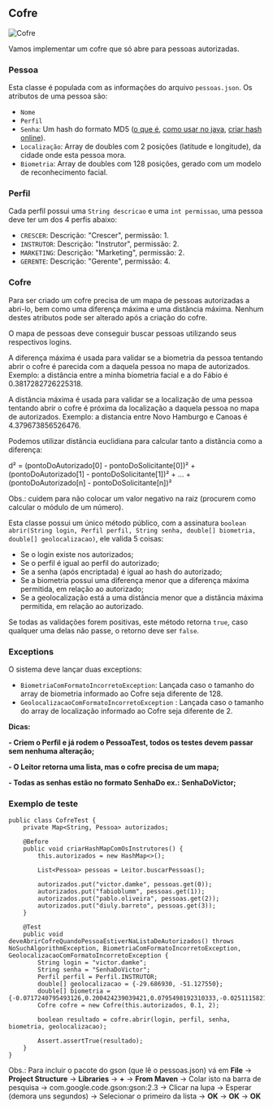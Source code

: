## Cofre

![Cofre](https://www.thedaviscompanies.com/wp-content/uploads/2018/05/Union-Trust-Bank-Vault-Cropped.jpg)

Vamos implementar um cofre que só abre para pessoas autorizadas.

### Pessoa

Esta classe é populada com as informações do arquivo `pessoas.json`. Os atributos de uma pessoa são:

- `Nome`
- `Perfil`
- `Senha`: Um hash do formato MD5 ([o que é](https://searchsecurity.techtarget.com/definition/MD5), [como usar no java](https://www.baeldung.com/java-md5), [criar hash online](http://www.md5.cz/)).
- `Localização`: Array de doubles com 2 posições (latitude e longitude), da cidade onde esta pessoa mora.
- `Biometria`: Array de doubles com 128 posições, gerado com um modelo de reconhecimento facial.

### Perfil

Cada perfil possui uma `String descricao` e uma `int permissao`, uma pessoa deve ter um dos 4 perfis abaixo:

- `CRESCER`: Descrição: "Crescer", permissão: 1.
- `INSTRUTOR`: Descrição: "Instrutor", permissão: 2.
- `MARKETING`: Descrição: "Marketing", permissão: 2.
- `GERENTE`: Descrição: "Gerente", permissão: 4.

### Cofre

Para ser criado um cofre precisa de um mapa de pessoas autorizadas a abri-lo, bem como uma diferença máxima e uma distância máxima. Nenhum destes atributos pode ser alterado após a 
criação do cofre.

O mapa de pessoas deve conseguir buscar pessoas utilizando seus respectivos logins.

A diferença máxima é usada para validar se a biometria da pessoa tentando abrir o cofre é parecida com a daquela pessoa no mapa de autorizados. Exemplo: a distância entre a minha
biometria facial e a do Fábio é 0.3817282726225318.

A distância máxima é usada para validar se a localização de uma pessoa tentando abrir o cofre é próxima da localização a daquela pessoa no mapa de autorizados. Exemplo: a distancia 
entre Novo Hamburgo e Canoas é 4.379673856526476.

Podemos utilizar distância euclidiana para calcular tanto a distância como a diferença:

d² = (pontoDoAutorizado[0] - pontoDoSolicitante[0])² + (pontoDoAutorizado[1] - pontoDoSolicitante[1])² + ... + (pontoDoAutorizado[n] - pontoDoSolicitante[n])²

Obs.: cuidem para não colocar um valor negativo na raiz (procurem como calcular o módulo de um número).

Esta classe possui um único método público, com a assinatura `boolean abrir(String login, Perfil perfil, String senha, double[] biometria, double[] geolocalizacao)`, ele valida 5 coisas:

- Se o login existe nos autorizados;
- Se o perfil é igual ao perfil do autorizado;
- Se a senha (após encriptada) é igual ao hash do autorizado;
- Se a biometria possui uma diferença menor que a diferença máxima permitida, em relação ao autorizado;
- Se a geolocalização está a uma distância menor que a distância máxima permitida, em relação ao autorizado.

Se todas as validações forem positivas, este método retorna `true`, caso qualquer uma delas não passe, o retorno deve ser `false`.

### Exceptions

O sistema deve lançar duas exceptions:

- `BiometriaComFormatoIncorretoException`: Lançada caso o tamanho do array de biometria informado ao Cofre seja diferente de 128.
- `GeolocalizacaoComFormatoIncorretoException` : Lançada caso o tamanho do array de localização informado ao Cofre seja diferente de 2.

**Dicas:**

**- Criem o Perfil e já rodem o PessoaTest, todos os testes devem passar sem nenhuma alteração;**

**- O Leitor retorna uma lista, mas o cofre precisa de um mapa;**

**- Todas as senhas estão no formato SenhaDo<Nome> ex.: SenhaDoVictor;**

### Exemplo de teste

```
public class CofreTest {
    private Map<String, Pessoa> autorizados;
    
    @Before
    public void criarHashMapComOsInstrutores() {
        this.autorizados = new HashMap<>();
    
        List<Pessoa> pessoas = Leitor.buscarPessoas();
    
        autorizados.put("victor.damke", pessoas.get(0));
        autorizados.put("fabioblumm", pessoas.get(1));
        autorizados.put("pablo.oliveira", pessoas.get(2));
        autorizados.put("diuly.barreto", pessoas.get(3));
    }
    
    @Test
    public void deveAbrirCofreQuandoPessoaEstiverNaListaDeAutorizados() throws NoSuchAlgorithmException, BiometriaComFormatoIncorretoException, GeolocalizacaoComFormatoIncorretoException {
        String login = "victor.damke";
        String senha = "SenhaDoVictor";
        Perfil perfil = Perfil.INSTRUTOR;
        double[] geolocalizacao = {-29.686930, -51.127550};
        double[] biometria = {-0.0717240795493126,0.200424239039421,0.0795498192310333,-0.0251115821301937,-0.0814622119069099,0.029400322586298,-0.0213277991861105,-0.121166698634624,0.137610971927643,-0.121532410383224,0.219820812344551,0.0326585657894611,-0.202189430594444,0.0765653625130653,0.00401705782860518,0.0909221544861794,-0.140626832842827,-0.0937680155038834,-0.15438623726368,-0.12654148042202,0.0755802318453789,0.0510320290923119,-0.0419369973242283,0.115638792514801,-0.185452610254288,-0.213810309767723,-0.0835670977830887,-0.0531335696578026,0.194502651691437,-0.0575171895325184,-0.0845270082354546,-0.0414815619587898,-0.185585513710976,-0.00712401419878006,-0.00706483703106642,-0.0405994169414043,-0.0177285149693489,-0.118289694190025,0.197652652859688,0.00473394803702831,-0.124115504324436,0.0695038661360741,0.0517630875110626,0.247236296534538,0.182528674602509,0.0120388949289918,0.0902915671467781,-0.0855348259210587,0.137425035238266,-0.24683965742588,0.070648729801178,0.135296046733856,0.128352895379066,0.13893735408783,0.0129938125610352,-0.260438621044159,0.0118288304656744,0.151524245738983,-0.209388762712479,0.184834316372871,0.0698952227830887,-0.123996213078499,-0.028987143188715,-0.0314105451107025,0.124371588230133,0.089169517159462,-0.102745182812214,-0.176323086023331,0.0989512652158737,-0.208186864852905,0.0151518899947405,0.102145493030548,-0.0984270945191383,-0.202222555875778,-0.251518040895462,0.113038398325443,0.406335115432739,0.292576491832733,-0.160103693604469,0.0283763613551855,-0.0628431364893913,-0.0207597371190786,0.0996167063713074,0.0557213723659515,-0.0873976349830627,-0.107157692313194,-0.0916686803102493,0.117477178573608,0.244352534413338,0.00656623207032681,0.0039253318682313,0.296879529953003,0.0599085837602615,-0.031019264832139,-0.0594459995627403,0.102026894688606,-0.189244881272316,-0.0255255550146103,-0.0100112166255713,0.0563904717564583,-0.0312739089131355,-0.0449331514537334,0.0229957215487957,0.0882981270551682,-0.218520402908325,0.209871992468834,-0.047384861856699,-0.0291850529611111,-0.0479375459253788,-0.0050220899283886,-0.115637965500355,-0.0140184136107564,0.149251565337181,-0.245322212576866,0.15214766561985,0.222329303622246,0.0643958821892738,0.158732324838638,0.0528756827116013,0.0589691326022148,0.0725817978382111,-0.0196244567632675,-0.140394330024719,-0.0864106267690659,0.0804716646671295,-0.130521312355995,0.0442943871021271,0.0199476405978203};
        Cofre cofre = new Cofre(this.autorizados, 0.1, 2);
    
        boolean resultado = cofre.abrir(login, perfil, senha, biometria, geolocalizacao);
    
        Assert.assertTrue(resultado);
    }
}
```

Obs.: Para incluir o pacote do gson (que lê o pessoas.json) vá em **File** -> **Project Structure** -> **Libraries** -> **+** -> **From Maven** -> Colar isto
na barra de pesquisa -> com.google.code.gson:gson:2.3 -> Clicar na lupa -> Esperar (demora uns segundos) -> Selecionar o primeiro da lista -> **OK** -> **OK** -> **OK**